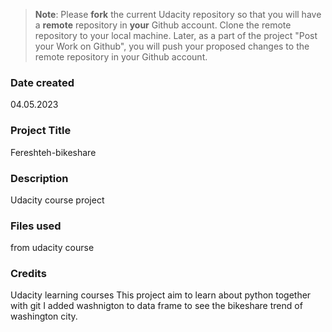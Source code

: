 >**Note**: Please **fork** the current Udacity repository so that you will have a **remote** repository in **your** Github account. Clone the remote repository to your local machine. Later, as a part of the project "Post your Work on Github", you will push your proposed changes to the remote repository in your Github account.

### Date created
04.05.2023
### Project Title
Fereshteh-bikeshare
### Description
Udacity course project
### Files used
from udacity course
### Credits
Udacity learning courses
This project aim to learn about python together with git
I added washnigton to data frame to see the bikeshare trend of washington city.
